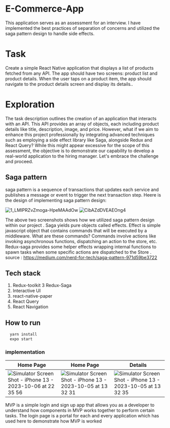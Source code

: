 # E-Commerce-App
This application serves as an assessment for an interview. I have implemented the best practices of separation of concerns and utilized the saga pattern design to handle side effects. 

# Task
Create a simple React Native application that displays a list of products fetched from any
API. The app should have two screens: product list and product details.
When the user taps on a product item, the app should navigate to the product details screen
and display its details..

# Exploration 

The task description outlines the creation of an application that interacts with an API. This API provides an array of objects, each including product details like title, description, image, and price. However, what if we aim to enhance this project professionally by integrating advanced techniques such as employing a side effect library like Saga, alongside Redux and React Query? While this might appear excessive for the scope of this assessment, the objective is to demonstrate our capability to develop a real-world application to the hiring manager. Let's embrace the challenge and proceed.


## Saga pattern
saga pattern is a sequence of transactions that updates each service and publishes a message or event to trigger the next transaction step. Heere is the design of implementing saga pattern design:

![1_LMIPRZvZmoga-HpeMAAdOw](https://github.com/AbdulmalekAlshugaa/E-Commerce-App/assets/33663456/52633a49-97b9-4a70-9670-ab3de0f82b7c)
![CibAZdDVEAEOng4](https://github.com/AbdulmalekAlshugaa/E-Commerce-App/assets/33663456/ff43149f-aa4a-4a45-9ad0-996b9cab206d)

The above two screenshots shows how we utilized saga pattern design within our project . Saga yields pure objects called effects. Effect is simple javascript object that contains commands that will be executed by a middleware. What are these commands? Commands involve actions like invoking asynchronous functions, dispatching an action to the store, etc. Redux-saga provides some helper effects wrapping internal functions to spawn tasks when some specific actions are dispatched to the Store . source : https://medium.com/nerd-for-tech/saga-pattern-971d59be3722

## Tech stack
1. Redux-toolkit 
3  Redux-Saga
4. Interactive UI
5. react-native-paper
6. React Query
7. React Navigation

## How to run 

```bash
  yarn install 
  expo start
```

### implementation 
| Home Page | Home Page |Details |
| ----------- | ----------- | ----------- | 
|![Simulator Screen Shot - iPhone 13 - 2023-10-06 at 22 35 56](https://github.com/AbdulmalekAlshugaa/E-Commerce-App/assets/33663456/dd3eae8e-6bca-44e5-9364-15017a232640)|![Simulator Screen Shot - iPhone 13 - 2023-10-05 at 13 32 31](https://github.com/AbdulmalekAlshugaa/E-Commerce-App/assets/33663456/0de091ab-d45c-4e58-8dc0-7cf3d0e964d1)| ![Simulator Screen Shot - iPhone 13 - 2023-10-05 at 13 32 35](https://github.com/AbdulmalekAlshugaa/E-Commerce-App/assets/33663456/a54e3bd8-2a69-4eb5-a6c7-b087b46bc7d0)

MVP is a simple login and sign up app that allows you as a developer to understand how components in MVP works together to perform certain tasks. The login page is a portal for each and every application which has used here to demonstrate how MVP is worked
